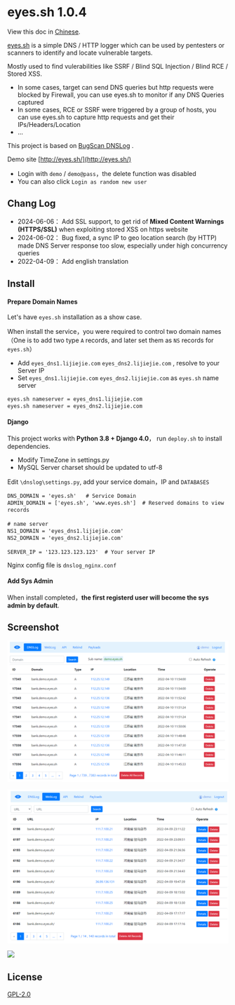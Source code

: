 # eyes.sh 1.0.4

View this doc in [Chinese](README.md).

[eyes.sh](http://eyes.sh/) is a simple DNS / HTTP logger which can be used by pentesters or scanners to identify and locate vulnerable targets. 

Mostly used to find vulerabilities like SSRF / Blind SQL Injection / Blind RCE / Stored XSS.

* In some cases, target can send DNS queries but http requests were blocked by Firewall,  you can use eyes.sh to monitor if any DNS Queries captured 
* In some cases, RCE or SSRF were triggered by a group of hosts, you can use eyes.sh to capture http requests and get their IPs/Headers/Location
* ...

This project is based on  [BugScan DNSLog](https://github.com/bugscanteam/dnslog/) .

Demo site  [http://eyes.sh/](http://eyes.sh/)  

* Login with `demo` / `demo@pass`，the delete function was disabled
* You can also click `Login as random new user`

## Chang Log 

* 2024-06-06： Add SSL support, to get rid of **Mixed Content Warnings (HTTPS/SSL)** when exploiting stored XSS on https website
* 2024-06-02： Bug fixed, a sync IP to geo location search (by HTTP) made DNS Server response too slow, especially under high concurrency queries
* 2022-04-09： Add english translation

Install
---

#### Prepare Domain Names 

 Let's have `eyes.sh`  installation as a show case.

When install the service，you were required to control two domain names（One is to add two type `A` records,  and later set them as `NS` records for `eyes.sh`）

* Add `eyes_dns1.lijiejie.com`  `eyes_dns2.lijiejie.com` , resolve to your Server IP
* Set `eyes_dns1.lijiejie.com`  `eyes_dns2.lijiejie.com` as  `eyes.sh` name server

```
eyes.sh nameserver = eyes_dns1.lijiejie.com
eyes.sh nameserver = eyes_dns2.lijiejie.com
```

#### Django 

This project works with **Python 3.8 + Django 4.0**， run `deploy.sh` to install dependencies.

* Modify TimeZone in settings.py 
* MySQL Server charset should be updated to utf-8

Edit `\dnslog\settings.py`, add your service domain，IP  and  `DATABASES` 

```
DNS_DOMAIN = 'eyes.sh'   # Service Domain
ADMIN_DOMAIN = ['eyes.sh', 'www.eyes.sh']  # Reserved domains to view records

# name server
NS1_DOMAIN = 'eyes_dns1.lijiejie.com'
NS2_DOMAIN = 'eyes_dns2.lijiejie.com'

SERVER_IP = '123.123.123.123'  # Your server IP
```

Nginx config file is `dnslog_nginx.conf`

#### Add Sys Admin

When install completed，**the first registerd user will become the sys admin by default**.

## Screenshot



![](static/dnslog_en.png)

![](static/http_log_en.png)

![](static/rebind.png)

## License

[GPL-2.0](GPL-2.0)